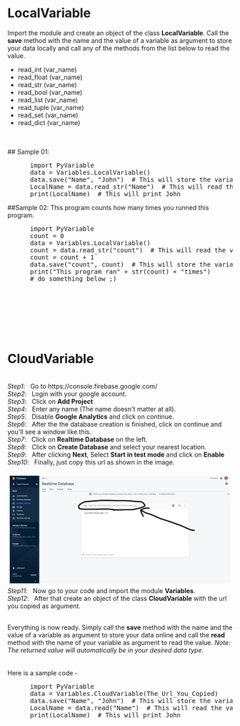 # LocalVariable
Import the module and create an object of the class <b>LocalVariable</b>. Call the <b>save</b> method with the name and the value of a variable as argument to store your data locally and call any of the methods from the list below to read the value. </br>
<ul>
      <li> read_int (var_name) </li>
      <li> read_float (var_name) </li>
      <li> read_str (var_name) </li>
      <li> read_bool (var_name) </li>
      <li> read_list (var_name) </li>
      <li> read_tuple (var_name) </li>
      <li> read_set (var_name) </li>
      <li> read_dict (var_name) </li>
</ul>
</br></br>
## Sample 01:
<pre>
      import PyVariable
      data = Variables.LocalVariable()
      data.save("Name", "John")  # This will store the variable Name with the value John
      LocalName = data.read_str("Name")  # This will read the value of Name from cloud and store in LocalName
      print(LocalName)  # This will print John
</pre>
##Sample 02: This program counts how many times you runned this program.
<pre>
      import PyVariable
      count = 0
      data = Variables.LocalVariable()
      count = data.read_str("count")  # This will read the value of Name from cloud and store in LocalName
      count = count + 1
      data.save("count", count)  # This will store the variable Name with the value John
      print("This program ran" + str(count) + "times")
      # do something below ;)
      
</pre>

</br></br></br></br></br>
# CloudVariable
</br>
<i>Step1</i>: &nbsp; Go to https://console.firebase.google.com/ </br>
<i>Step2</i>: &nbsp; Login with your google account. </br>
<i>Step3</i>: &nbsp; Click on <b>Add Project</b></br>
<i>Step4</i>: &nbsp; Enter any name (The name doesn't matter at all). </br>
<i>Step5</i>: &nbsp; Disable <b>Google Analytics</b> and click on continue. </br>
<i>Step6</i>: &nbsp; After the the database creation is finished, click on continue and you'll see a window like this. </br>
<i>Step7</i>: &nbsp; Click on <b>Realtime Database</b> on the left. </br>
<i>Step8</i>: &nbsp; Click on <b>Create Database</b> and select your nearest location. </br>
<i>Step9</i>: &nbsp; After clicking <b>Next</b>, Select <b>Start in test mode</b> and click on <b>Enable</b> </br>
<i>Step10</i>: &nbsp; Finally, just copy this url as shown in the image.</br></br>
<p align="CENTER" style="margin:5px;"><img src="step10.jpg" alt="Step 10" width = 800></p>
<i>Step11</i>: &nbsp; Now go to your code and import the module <b>Variables</b>.</br>
<i>Step12</i>: &nbsp; After that create an object of the class <b>CloudVariable</b> with the url you copied as argument. </br></br>

Everything is now ready. Simply call the <b>save</b> method with the name and the value of a variable as argument to store your data online and call the <b>read</b> method with the name of your variable as argument to read the value. <i>Note: The returned value will automatically be in your desired data type.</i></br>
</br></br>
Here is a sample code -
<pre>
      import PyVariable
      data = Variables.CloudVariable(The_Url_You_Copied)
      data.save("Name", "John")  # This will store the variable Name with the value John
      LocalName = data.read("Name")  # This will read the value of Name from cloud and store in LocalName
      print(LocalName)  # This will print John
</pre>
